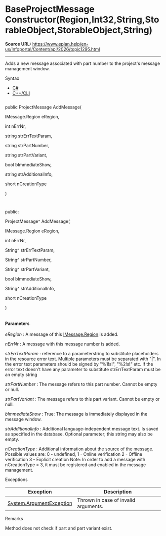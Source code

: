 # BaseProjectMessage Constructor(Region,Int32,String,StorableObject,StorableObject,String)

**Source URL:** https://www.eplan.help/en-us/Infoportal/Content/api/2026/topic1295.html

---

Adds a new message associated with part number to the project's message management window.

Syntax

- [C#](#i-syntax-CS)
- [C++/CLI](#i-syntax-CPP2005)

```
```
public ProjectMessage AddMessage( 

   IMessage.Region eRegion,

   int nErrNr,

   string strErrTextParam,

   string strPartNumber,

   string strPartVariant,

   bool bImmediateShow,

   string strAdditionalInfo,

   short nCreationType

)
```
```

```
```
public:

ProjectMessage^ AddMessage( 

   IMessage.Region eRegion,

   int nErrNr,

   String^ strErrTextParam,

   String^ strPartNumber,

   String^ strPartVariant,

   bool bImmediateShow,

   String^ strAdditionalInfo,

   short nCreationType

)
```
```

#### Parameters

*eRegion*
:   A message of this [IMessage.Region](Eplan.EplApi.EServicesu~Eplan.EplApi.EServices.IMessage+Region.html) is added.

*nErrNr*
:   A message with this message number is added.

*strErrTextParam*
:   reference to a parameterstring to substitute placeholders in the resource error text. Multiple parameters must be separated with "|". In the error text parameters should be signed by "%1!s!", "%2!s!" etc. If the error text doesn't have any parameter to substitute strErrTextParam must be an empty string

*strPartNumber*
:   The message refers to this part number. Cannot be empty or null.

*strPartVariant*
:   The message refers to this part variant. Cannot be empty or null.

*bImmediateShow*
:   True\: The message is immediately displayed in the message window.

*strAdditionalInfo*
:   Additional language\-independent message text. Is saved as specified in the database. Optional parameter; this string may also be empty.

*nCreationType*
:   Additional information about the source of the message. Possible values are: 0 - undefined, 1 - Online verification 2 - Offline verification 3 - Explicit creation Note: In order to add a message with nCreationType = 3, it must be registered and enabled in the message management.

Exceptions

| Exception | Description |
| --- | --- |
| [System.ArgumentException](#) | Thrown in case of invalid arguments. |

Remarks

Method does not check if part and part variant exist.
